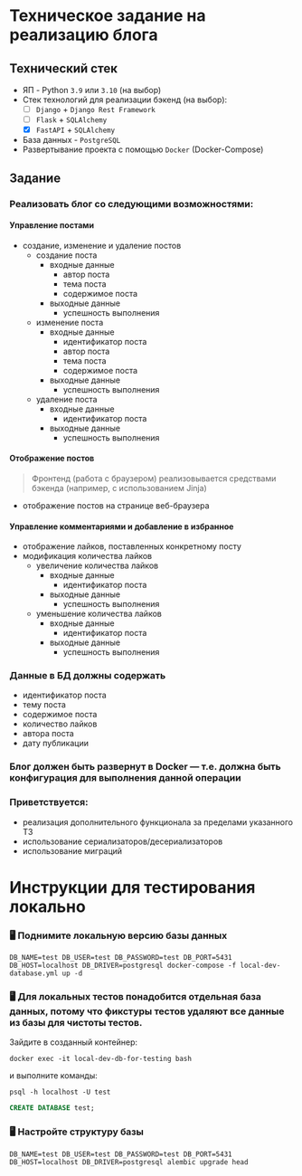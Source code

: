 # Техническое задание на реализацию блога

## Технический стек

- ЯП - Python `3.9` или `3.10` (на выбор)
- Стек технологий для реализации бэкенд (на выбор):
    -[ ] `Django` + `Django Rest Framework`
    -[ ] `Flask` + `SQLAlchemy`
    -[x] `FastAPI` + `SQLAlchemy`
- База данных - `PostgreSQL`
- Развертывание проекта с помощью `Docker` (Docker-Compose)

## Задание

### Реализовать блог со следующими возможностями:

#### Управление постами

- создание, изменение и удаление постов
    - создание поста
        - входные данные
            - автор поста
            - тема поста
            - содержимое поста
        - выходные данные
            - успешность выполнения
    - изменение поста
        - входные данные
            - идентификатор поста
            - автор поста
            - тема поста
            - содержимое поста
        - выходные данные
            - успешность выполнения
    - удаление поста
        - входные данные
            - идентификатор поста
        - выходные данные
            - успешность выполнения

#### Отображение постов

> Фронтенд (работа с браузером) реализовывается средствами бэкенда (например, с использованием Jinja)

- отображение постов на странице веб-браузера

#### Управление комментариями и добавление в избранное

- отображение лайков, поставленных конкретному посту
- модификация количества лайков
    - увеличение количества лайков
        - входные данные
            - идентификатор поста
        - выходные данные
            - успешность выполнения
    - уменьшение количества лайков
        - входные данные
            - идентификатор поста
        - выходные данные
            - успешность выполнения

### Данные в БД должны содержать

- идентификатор поста
- тему поста
- содержимое поста
- количество лайков
- автора поста
- дату публикации

### Блог должен быть развернут в Docker — т.е. должна быть конфигурация для выполнения данной операции

### Приветствуется:

- реализация дополнительного функционала за пределами указанного ТЗ
- использование сериализаторов/десериализаторов
- использование миграций

# Инструкции для тестирования локально

### :desktop_computer: Поднимите локальную версию базы данных

```commandline
DB_NAME=test DB_USER=test DB_PASSWORD=test DB_PORT=5431 DB_HOST=localhost DB_DRIVER=postgresql docker-compose -f local-dev-database.yml up -d
```

### :desktop_computer: Для локальных тестов понадобится отдельная база данных, потому что фикстуры тестов удаляют все данные из базы для чистоты тестов.

Зайдите в созданный контейнер:

```commandline
docker exec -it local-dev-db-for-testing bash
```

и выполните команды:

```commandline
psql -h localhost -U test
```

```sql
CREATE DATABASE test;
```

### :desktop_computer: Настройте структуру базы

```commandline
DB_NAME=test DB_USER=test DB_PASSWORD=test DB_PORT=5431 DB_HOST=localhost DB_DRIVER=postgresql alembic upgrade head
```